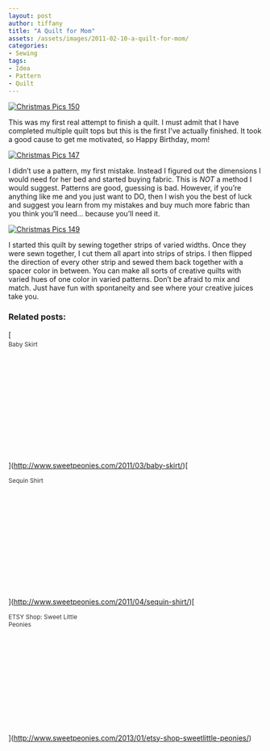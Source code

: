 ```yaml
---
layout: post
author: tiffany
title: "A Quilt for Mom"
assets: /assets/images/2011-02-10-a-quilt-for-mom/
categories: 
- Sewing
tags: 
- Idea
- Pattern
- Quilt
---
```


[![](jekyll_uploads/2011/02/Christmas-Pics-150-575x431.jpg "Christmas Pics 150")](http://www.sweetpeonies.com/2011/02/a-quilt-for-mom/christmas-pics-150/)

This was my first real attempt to finish a quilt. I must admit that I have completed multiple quilt tops but this is the first I’ve actually finished. It took a good cause to get me motivated, so Happy Birthday, mom!

[![](jekyll_uploads/2011/02/Christmas-Pics-147-325x326.jpg "Christmas Pics 147")](http://www.sweetpeonies.com/2011/02/a-quilt-for-mom/christmas-pics-147/)

I didn’t use a pattern, my first mistake. Instead I figured out the dimensions I would need for her bed and started buying fabric. This is _NOT_ a method I would suggest. Patterns are good, guessing is bad. However, if you’re anything like me and you just want to DO, then I wish you the best of luck and suggest you learn from my mistakes and buy much more fabric than you think you’ll need… because you’ll need it.

[![](jekyll_uploads/2011/02/Christmas-Pics-149-575x431.jpg "Christmas Pics 149")](http://www.sweetpeonies.com/2011/02/a-quilt-for-mom/christmas-pics-149/)

I started this quilt by sewing together strips of varied widths. Once they were sewn together, I cut them all apart into strips of strips. I then flipped the direction of every other strip and sewed them back together with a spacer color in between. You can make all sorts of creative quilts with varied hues of one color in varied patterns. Don’t be afraid to mix and match. Just have fun with spontaneity and see where your creative juices take you.

### Related posts:

<div style="border: 0pt none ; margin: 0pt; padding: 0pt;">[

<div style="border: 0pt none ; margin: 0pt; padding: 0pt; width: 150px; height: 225px;">

<div style="border: 0pt none; margin: 3px 0pt 0pt; padding: 0pt; font-family: ; font-style: normal; font-variant: normal; font-weight: normal; font-size: 12px; line-height: normal; font-size-adjust: none; font-stretch: normal; -x-system-font: none; color: #333333;">Baby Skirt</div>

</div>

](http://www.sweetpeonies.com/2011/03/baby-skirt/)[

<div style="border: 0pt none ; margin: 0pt; padding: 0pt; width: 150px; height: 225px;">

<div style="border: 0pt none; margin: 3px 0pt 0pt; padding: 0pt; font-family: ; font-style: normal; font-variant: normal; font-weight: normal; font-size: 12px; line-height: normal; font-size-adjust: none; font-stretch: normal; -x-system-font: none; color: #333333;">Sequin Shirt</div>

</div>

](http://www.sweetpeonies.com/2011/04/sequin-shirt/)[

<div style="border: 0pt none ; margin: 0pt; padding: 0pt; width: 150px; height: 225px;">

<div style="border: 0pt none; margin: 3px 0pt 0pt; padding: 0pt; font-family: ; font-style: normal; font-variant: normal; font-weight: normal; font-size: 12px; line-height: normal; font-size-adjust: none; font-stretch: normal; -x-system-font: none; color: #333333;">ETSY Shop: Sweet Little Peonies</div>

</div>

](http://www.sweetpeonies.com/2013/01/etsy-shop-sweetlittle-peonies/)</div>